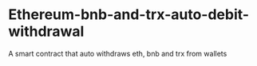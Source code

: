 # Ethereum-bnb-and-trx-auto-debit-withdrawal
A smart contract that auto withdraws eth, bnb and trx from wallets
